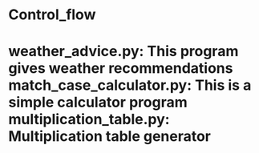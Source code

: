 <h1>Control_flow<h1>
weather_advice.py: This program gives weather recommendations<br>
match_case_calculator.py: This is a simple calculator program<br>
multiplication_table.py: Multiplication table generator<br>